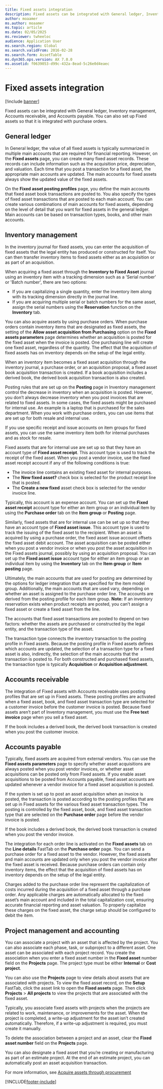 ```yaml
---
title: Fixed assets integration
description: Fixed assets can be integrated with General ledger, Inventory management, Accounts receivable, and Accounts payable. You can also integrate purchase orders.
author: moaamer
ms.author: moaamer
ms.topic: article
ms.date: 02/05/2025
ms.reviewer: twheeloc
audience: Application User
ms.search.region: Global
ms.search.validFrom: 2016-02-28
ms.search.form: AssetTable
ms.dyn365.ops.version: AX 7.0.0
ms.assetid: f0639053-d99c-432a-8ead-5c26e0d4eaec
---
```


# Fixed assets integration

[!include [banner](../includes/banner.md)]

Fixed assets can be integrated with General ledger, Inventory management, Accounts receivable, and Accounts payable. You can also set up Fixed assets so that it is integrated with purchase orders.

## General ledger

In General ledger, the value of all fixed assets is typically summarized in multiple main accounts that are required for financial reporting. However, on the **Fixed assets** page, you can create many fixed asset records. These records can include information such as the acquisition price, depreciation, and valuation. Each time that you post a transaction for a fixed asset, the appropriate main accounts are updated. The main accounts for fixed assets always show the updated value of the fixed assets.

On the **Fixed asset posting profiles** page, you define the main accounts that fixed asset book transactions are posted to. You also specify the types of fixed asset transactions that are posted to each main account. You can create various combinations of main accounts for fixed assets, depending on the level of detail that you want for fixed assets in the general ledger. Main accounts can be based on transaction types, books, and other main accounts.

## Inventory management
In the inventory journal for fixed assets, you can enter the acquisition of fixed assets that the legal entity has produced or constructed for itself. You can then transfer inventory items to fixed assets either as an acquisition or as part of an acquisition.

When acquiring a fixed asset through the **Inventory to Fixed Asset** journal using an inventory item with a tracking dimension such as a 'Serial number' or 'Batch number', there are two options:
 - If you are capitalizing a single quantity, enter the inventory item along with its tracking dimension directly in the journal line.
 - If you are acquiring multiple serial or batch numbers for the same asset, assign the serial numbers using the **Reservation** function on the **Inventory** tab.

You can also acquire assets by using purchase orders. When purchase orders contain inventory items that are designated as fixed assets, the setting of the **Allow asset acquisition from Purchasing** option on the **Fixed assets parameters** page determines whether an acquisition is posted for the fixed asset when the invoice is posted. One purchasing line will create one fixed asset, regardless of the quantity. The effect that the acquisition of fixed assets has on inventory depends on the setup of the legal entity. 

When an inventory item becomes a fixed asset acquisition through the inventory journal, a purchase order, or an acquisition proposal, a fixed asset book acquisition transaction is created. If a book acquisition includes a derived book, the derived book acquisition transaction is also created. 

Posting rules that are set up on the **Posting** page in Inventory management control the decrease in inventory when an acquisition is posted. However, you don’t always decrease inventory when you post invoices that are related to fixed assets. In some cases, the fixed assets might be purchased for internal use. An example is a laptop that is purchased for the sales department. When you work with purchase orders, you can use items that are set up for both resale and internal use. 

If you use specific receipt and issue accounts on item groups for fixed assets, you can use the same inventory item both for internal purchases and as stock for resale. 

Fixed assets that are for internal use are set up so that they have an account type of **Fixed asset receipt**. This account type is used to track the receipt of the fixed asset. When you post a vendor invoice, use the fixed asset receipt account if any of the following conditions is true:

-   The invoice line contains an existing fixed asset for internal purposes.
-   The **New fixed asset?** check box is selected for the product receipt line that is posted.
-   The **Create a new fixed** asset check box is selected for the vendor invoice line.

Typically, this account is an expense account. You can set up the **Fixed asset receipt** account type for either an item group or an individual item by using the **Purchase order** tab on the **Item group** or **Posting** page.

Similarly, fixed assets that are for internal use can be set up so that they have an account type of **Fixed asset issue**. This account type is used to track the issuing of the fixed asset to the recipient. When an asset is acquired by using a purchase order, the fixed asset issue account offsets the fixed asset debit account. The asset acquisition can be posted either when you post a vendor invoice or when you post the asset acquisition in the Fixed assets journal, possibly by using an acquisition proposal. You can set up the **Fixed asset issue** account type for either an item group or an individual item by using the **Inventory** tab on the **Item group** or **Item posting** page. 

Ultimately, the main accounts that are used for posting are determined by the options for ledger integration that are specified for the item model group. Additionally, the main accounts that are used vary, depending on whether an asset is assigned to the purchase order line. The accounts are derived from the posting profile for each item group. 
**Note:** If an inventory reservation exists when product receipts are posted, you can’t assign a fixed asset or create a fixed asset from the line. 

The accounts that fixed asset transactions are posted to depend on two factors: whether the assets are purchased or constructed by the legal entity, and the transaction type of the asset. 

The transaction type connects the inventory transaction to the posting profile in Fixed assets. Because the posting profile in Fixed assets defines which accounts are updated, the selection of a transaction type for a fixed asset is also, indirectly, the selection of the main accounts that the transaction is posted to. For both constructed and purchased fixed assets, the transaction type is typically **Acquisition** or **Acquisition adjustment**.

## Accounts receivable
The integration of Fixed assets with Accounts receivable uses posting profiles that are set up in Fixed assets. These posting profiles are activated when a fixed asset, book, and fixed asset transaction type are selected for a customer invoice before the customer invoice is posted. Because fixed assets aren’t part of Inventory management, you must use the **Free text invoice** page when you sell a fixed asset. 

If the book includes a derived book, the derived book transaction is created when you post the customer invoice.

## Accounts payable
Typically, fixed assets are acquired from external vendors. You can use the **Fixed assets parameters** page to specify whether asset acquisitions are always posted when you post vendor invoices, or whether asset acquisitions can be posted only from Fixed assets. If you enable asset acquisitions to be posted from Accounts payable, fixed asset accounts are updated whenever a vendor invoice for a fixed asset acquisition is posted. 

If the system is set up to post an asset acquisition when an invoice is posted, the transaction is posted according to the posting profiles that are set up in Fixed assets for the various fixed asset transaction types. The posting is controlled by the fixed asset, book, and fixed asset transaction type that are selected on the **Purchase order** page before the vendor invoice is posted. 

If the book includes a derived book, the derived book transaction is created when you post the vendor invoice.

The integration for each order line is activated on the **Fixed assets** tab on the **Line details** FastTab on the **Purchase order** page. You can send a purchase order for a fixed asset to the vendor. However, the fixed assets and main accounts are updated only when you post the vendor invoice after the fixed asset is received. Because purchase orders can contain only inventory items, the effect that the acquisition of fixed assets has on inventory depends on the setup of the legal entity.

Charges added to the purchase order line represent the capitalization of costs incurred during the acquisition of a fixed asset through a purchase order. Any applicable charges are automatically allocated to the fixed asset’s main account and included in the total capitalization cost, ensuring accurate financial reporting and asset valuation. To properly capitalize these charges on the fixed asset, the charge setup should be configured to debit the item.

## Project management and accounting
You can associate a project with an asset that is affected by the project. You can also associate each phase, task, or subproject to a different asset. One asset can be associated with each project record. You create the association when you enter a fixed asset number in the **Fixed asset** number field on the **Projects** page. The project type must be either **Internal** or **Cost project**. 

You can also use the **Projects** page to view details about assets that are associated with projects. To view the fixed asset record, on the **Setup** FastTab, click the asset link to open the **Fixed assets** page. Then click **Projects** &gt; **All projects** to view the projects that are associated with the fixed asset. 

Typically, you associate fixed assets with projects when the projects are related to work, maintenance, or improvements for the asset. When the project is completed, a write-up adjustment for the asset isn’t created automatically. Therefore, if a write-up adjustment is required, you must create it manually. 

To delete the association between a project and an asset, clear the **Fixed asset number** field on the **Projects** page. 

You can also designate a fixed asset that you’re creating or manufacturing as part of an estimate project. At the end of an estimate project, you can automatically post an asset acquisition transaction.

For more information, see [Acquire assets through procurement](acquire-assets-procurement.md)





[!INCLUDE[footer-include](../../includes/footer-banner.md)]
